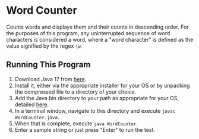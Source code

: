 # Word Counter
Counts words and displays them and their counts in descending order. For the purposes of this program, any uninterrupted sequence of word characters is considered a word, where a "word character" is defined as the value signified by the regex `\w`.

## Running This Program
1. Download Java 17 from [here](https://adoptium.net/).
2. Install it, either via the appropriate installer for your OS or by unpacking the compressed file to a directory of your choice.
3. Add the Java bin directory to your path as appropriate for your OS, detailed [here](https://www.java.com/en/download/help/path.html).
4. In a terminal window, navigate to this directory and execute `javac WordCounter.java`.
5. When that is complete, execute `java WordCounter`.
6. Enter a sample string or just press "Enter" to run the test.
